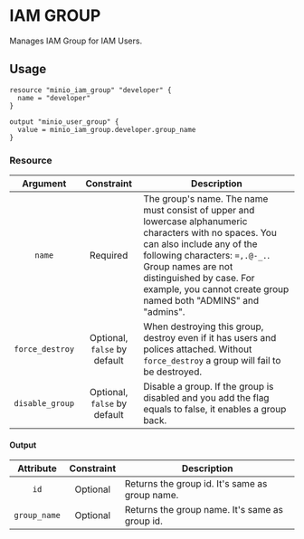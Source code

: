 # IAM GROUP

Manages IAM Group for IAM Users.

## Usage

```hcl
resource "minio_iam_group" "developer" {
  name = "developer"
}

output "minio_user_group" {
  value = minio_iam_group.developer.group_name
}
```

### Resource

|    Argument     |          Constraint          | Description                                                                                                                                                                                                                                                                               |
| :-------------: | :--------------------------: | ----------------------------------------------------------------------------------------------------------------------------------------------------------------------------------------------------------------------------------------------------------------------------------------- |
|     `name`      |           Required           | The group's name. The name must consist of upper and lowercase alphanumeric characters with no spaces. You can also include any of the following characters: `=,.@-_.`. Group names are not distinguished by case. For example, you cannot create group named both "ADMINS" and "admins". |
| `force_destroy` | Optional, `false` by default | When destroying this group, destroy even if it has users and polices attached. Without `force_destroy` a group will fail to be destroyed.                                                                                                                                                 |
| `disable_group` | Optional, `false` by default | Disable a group. If the group is disabled and you add the flag equals to false, it enables a group back.                                                                                                                                                                                  |

#### Output

|  Attribute   | Constraint | Description                                    |
| :----------: | :--------: | ---------------------------------------------- |
|     `id`     |  Optional  | Returns the group id. It's same as group name. |
| `group_name` |  Optional  | Returns the group name. It's same as group id. |
